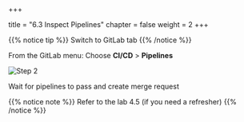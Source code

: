 +++

title = "6.3 Inspect Pipelines"
chapter = false
weight = 2
+++

{{% notice tip %}}
Switch to GitLab tab
{{% /notice %}}

From the GitLab menu: Choose __CI/CD__ > __Pipelines__

![Step 2](/images/lab6/new_ci_run.png)

Wait for pipelines to pass and create merge request 

{{% notice note %}}
Refer to the lab 4.5 (if you need a refresher)
{{% /notice %}}
